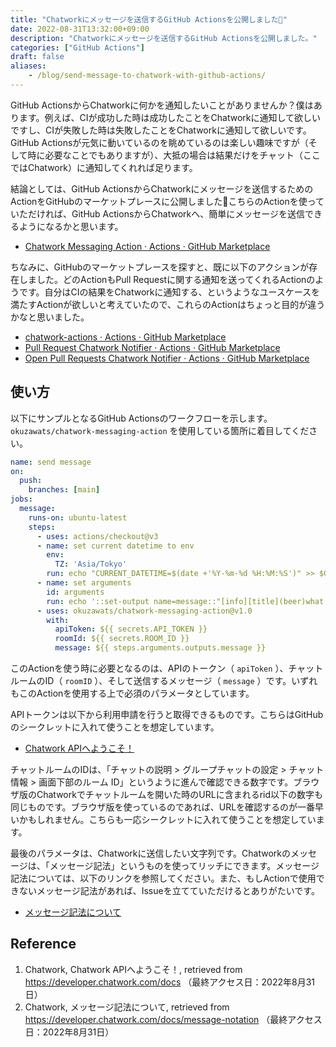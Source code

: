 ```yaml
---
title: "Chatworkにメッセージを送信するGitHub Actionsを公開しました🎉"
date: 2022-08-31T13:32:00+09:00
description: "Chatworkにメッセージを送信するGitHub Actionsを公開しました。"
categories: ["GitHub Actions"]
draft: false
aliases:
    - /blog/send-message-to-chatwork-with-github-actions/
---
```


GitHub ActionsからChatworkに何かを通知したいことがありませんか？僕はあります。例えば、CIが成功した時は成功したことをChatworkに通知して欲しいですし、CIが失敗した時は失敗したことをChatworkに通知して欲しいです。GitHub Actionsが元気に動いているのを眺めているのは楽しい趣味ですが（そして時に必要なことでもありますが）、大抵の場合は結果だけをチャット（ここではChatwork）に通知してくれれば足ります。

結論としては、GitHub ActionsからChatworkにメッセージを送信するためのActionをGitHubのマーケットプレースに公開しました🎉こちらのActionを使っていただければ、GitHub ActionsからChatworkへ、簡単にメッセージを送信できるようになるかと思います。

- [Chatwork Messaging Action · Actions · GitHub Marketplace](https://github.com/marketplace/actions/chatwork-messaging-action)

ちなみに、GitHubのマーケットプレースを探すと、既に以下のアクションが存在しました。どのActionもPull Requestに関する通知を送ってくれるActionのようです。自分はCIの結果をChatworkに通知する、というようなユースケースを満たすActionが欲しいと考えていたので、これらのActionはちょっと目的が違うかなと思いました。

- [chatwork-actions · Actions · GitHub Marketplace](https://github.com/marketplace/actions/chatwork-actions)
- [Pull Request Chatwork Notifier · Actions · GitHub Marketplace](https://github.com/marketplace/actions/pull-request-chatwork-notifier)
- [Open Pull Requests Chatwork Notifier · Actions · GitHub Marketplace](https://github.com/marketplace/actions/open-pull-requests-chatwork-notifier)

## 使い方

以下にサンプルとなるGitHub Actionsのワークフローを示します。 `okuzawats/chatwork-messaging-action` を使用している箇所に着目してください。

```yml
name: send message
on:
  push:
    branches: [main]
jobs:
  message:
    runs-on: ubuntu-latest
    steps:
      - uses: actions/checkout@v3
      - name: set current datetime to env
        env:
          TZ: 'Asia/Tokyo'
        run: echo "CURRENT_DATETIME=$(date +'%Y-%m-%d %H:%M:%S')" >> $GITHUB_ENV
      - name: set arguments
        id: arguments
        run: echo '::set-output name=message::"[info][title](beer)what time is it now?[/title]it is ${{ env.CURRENT_DATETIME }} now.[/info]"'
      - uses: okuzawats/chatwork-messaging-action@v1.0
        with:
          apiToken: ${{ secrets.API_TOKEN }}
          roomId: ${{ secrets.ROOM_ID }}
          message: ${{ steps.arguments.outputs.message }}
```

このActionを使う時に必要となるのは、APIのトークン（ `apiToken` ）、チャットルームのID（ `roomID` ）、そして送信するメッセージ（ `message` ）です。いずれもこのActionを使用する上で必須のパラメータとしています。

APIトークンは以下から利用申請を行うと取得できるものです。こちらはGitHubのシークレットに入れて使うことを想定しています。

- [Chatwork APIへようこそ！](https://developer.chatwork.com/docs)

チャットルームのIDは、「チャットの説明 > グループチャットの設定 > チャット情報 > 画面下部のルーム ID」というように進んで確認できる数字です。ブラウザ版のChatworkでチャットルームを開いた時のURLに含まれるrid以下の数字も同じものです。ブラウザ版を使っているのであれば、URLを確認するのが一番早いかもしれません。こちらも一応シークレットに入れて使うことを想定しています。

最後のパラメータは、Chatworkに送信したい文字列です。Chatworkのメッセージは、「メッセージ記法」というものを使ってリッチにできます。メッセージ記法については、以下のリンクを参照してください。また、もしActionで使用できないメッセージ記法があれば、Issueを立てていただけるとありがたいです。

- [メッセージ記法について](https://developer.chatwork.com/docs/message-notation)

## Reference

1. Chatwork, Chatwork APIへようこそ！, retrieved from https://developer.chatwork.com/docs （最終アクセス日：2022年8月31日）
2. Chatwork, メッセージ記法について, retrieved from https://developer.chatwork.com/docs/message-notation （最終アクセス日：2022年8月31日）

[^1]: 環境構築的に楽そうな気がしました。
[^2]: Rubyはこういう処理を書くのが得意そう、という先入観があります。
